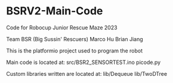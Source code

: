 # BSRV2-Main-Code
Code for Robocup Junior Rescue Maze 2023

Team BSR (Big Sussin' Rescuers)
Marco Hu
Brian Jiang

This is the platformio project used to program the robot

Main code is located at:
  src/BSR2_SENSORTEST.ino
  picode.py

Custom libraries written are located at:
  lib/Dequeue
  lib/TwoDTree
  
  
